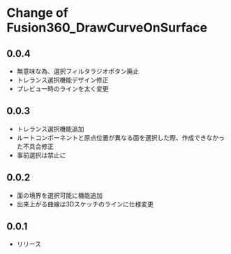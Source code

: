 # Change of Fusion360_DrawCurveOnSurface

## 0.0.4
+ 無意味な為、選択フィルタラジオボタン廃止
+ トレランス選択機能デザイン修正
+ プレビュー時のラインを太く変更

## 0.0.3
+ トレランス選択機能追加
+ ルートコンポーネントと原点位置が異なる面を選択した際、作成できなかった不具合修正
+ 事前選択は禁止に

## 0.0.2
+ 面の境界を選択可能に機能追加
+ 出来上がる曲線は3Dスケッチのラインに仕様変更

## 0.0.1
+ リリース